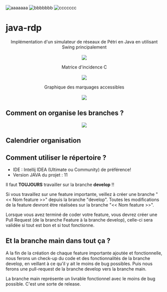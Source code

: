 ![aaaaaaa](https://badgen.net/github/release/vykio/java-rdp/stable?label=latest%20version)
![bbbbbbb](https://img.shields.io/github/workflow/status/vykio/java-rdp/Create%20release?label=release%20build)
![ccccccc](https://img.shields.io/github/issues/vykio/java-rdp)


# java-rdp

<p align="center">
	Implémentation d'un simulateur de réseaux de Pétri en Java en utilisant Swing principalement
	<br><br>
  <img src="https://i.imgur.com/Sbbn9KK.png">
</p>


<p align="center">
	Matrice d'incidence C
<br><br>
  <img src="https://i.imgur.com/jvKQJbE.png">
</p>

<p align="center">
	Graphique des marquages accessibles
<br><br>
  <img src="https://i.imgur.com/DvQsmTA.png">
</p>


## Comment on organise les branches ?

<p align="center">
  <img src="https://i.imgur.com/0eeVHRb.png" />
</p>

## Calendrier organisation 

<!--
<ul>
	<li> Semaine 07 (fin février) : réunion 1 pour la définition du projet, </li>
	<li>Semaine 10 (début mars) : réunion 2 avec remise du cahier des charges et avancement,</li>
	<li>Semaine 13 (début avril) : réunion 3 (état d’avancement),</li>
	<li>Semaine 16 (fin avril) : réunion 4 (état d’avancement),</li>
	<li>Semaine 19 (début mai) : remise des livrables,</li>
	<li>Semaine 20 (fin mai) : soutenance du projet.</li>
</ul>-->

## Comment utiliser le répertoire ?

- IDE : Intellij IDEA (Ultimate ou Community) de préférence!
- Version JAVA du projet : 11

Il faut <span style="font-weight: bold">TOUJOURS</span> travailler sur la branche <span style="font-weight: bold">develop</span> !!

Si vous travaillez sur une feature importante, veillez à créer une branche "<< Nom feature >>" depuis la branche "develop". 
Toutes les modifications de la feature devront être réalisées sur la branche "<< Nom feature >>".

Lorsque vous avez terminé de coder votre feature, vous devrez créer une Pull Request (de la branche Feature à la branche develop), celle-ci sera validée
si tout est bon et si tout fonctionne.

## Et la branche main dans tout ça ?

A la fin de la création de chaque feature importante ajoutée et fonctionnelle, nous ferons un check-up du code
et des fonctionnalités de la branche develop, en veillant à ce qu'il y ait le moins de bug possibles.
Puis nous ferons une pull-request de la branche develop vers la branche main.

La branche main représente un livrable fonctionnel avec le moins de bug possible. C'est une sorte de release.

